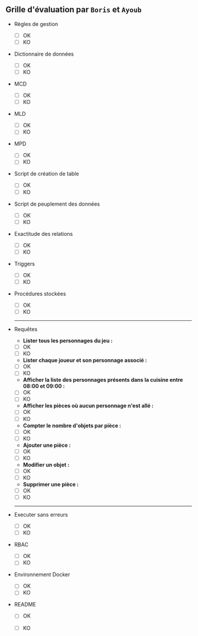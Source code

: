 ## Grille d'évaluation par `Boris` et `Ayoub`
- Règles de gestion
    - [ ] OK
    - [ ] KO
- Dictionnaire de données
    - [ ] OK
    - [ ] KO
- MCD
    - [ ] OK
    - [ ] KO
- MLD
    - [ ] OK
    - [ ] KO
- MPD
    - [ ] OK
    - [ ] KO
- Script de création de table
    - [ ] OK
    - [ ] KO
- Script de peuplement des données
    - [ ] OK
    - [ ] KO
- Exactitude des relations
    - [ ] OK
    - [ ] KO
- Triggers
    - [ ] OK
    - [ ] KO
- Procédures stockées
    - [ ] OK
    - [ ] KO
    ---
- Requêtes

    - **Lister tous les personnages du jeu :**

    - [ ] OK
    - [ ] KO

    - **Lister chaque joueur et son personnage associé :**
    
    - [ ] OK
    - [ ] KO

    - **Afficher la liste des personnages présents dans la cuisine entre 08:00 et 09:00 :**

    - [ ] OK
    - [ ] KO

    - **Afficher les pièces où aucun personnage n'est allé :**

    - [ ] OK
    - [ ] KO

    - **Compter le nombre d'objets par pièce :**

    - [ ] OK
    - [ ] KO

    - **Ajouter une pièce :**

    - [ ] OK
    - [ ] KO

    - **Modifier un objet :**

    - [ ] OK
    - [ ] KO

    - **Supprimer une pièce :**

    - [ ] OK
    - [ ] KO

    ---
- Executer sans erreurs
    - [ ] OK
    - [ ] KO
- RBAC
    - [ ] OK
    - [ ] KO
- Environnement Docker
    - [ ] OK
    - [ ] KO
- README
    - [ ] OK
    - [ ] KO

    